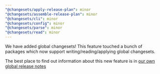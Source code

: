 ```yaml
---
"@changesets/apply-release-plan": minor
"@changesets/assemble-release-plan": minor
"@changesets/cli": minor
"@changesets/config": minor
"@changesets/parse": minor
"@changesets/read": minor
---
```


We have added global changesets! This feature touched a bunch of packages which now support writing/reading/applying global changesets.

The best place to find out information about this new feature is in [our own global release notes](https://github.com/atlassian/changesets/blob/master/RELEASE_NOTES.md#bulbasaur)

